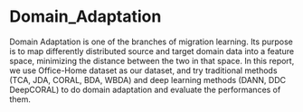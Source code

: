 # Domain_Adaptation
Domain Adaptation is one of the branches of migration learning. 
Its purpose is to map differently distributed source and target domain data into a feature space, 
minimizing the distance between the two in that space. In this report, we use Office-Home dataset as our dataset, 
and try traditional methods (TCA, JDA, CORAL, BDA, WBDA) and deep learning methods (DANN, DDC DeepCORAL) 
to do domain adaptation and evaluate the performances of them.
